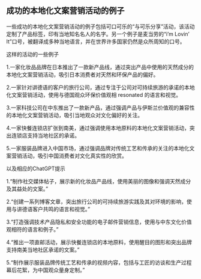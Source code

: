 ## 成功的本地化文案营销活动的例子

一些成功的本地化文案营销活动的例子包括可口可乐的“与可乐分享”活动，该活动定制了产品标签，印有当地知名名人的名字。另一个例子是麦当劳的“i’m Lovin’ It”口号，被翻译成多种当地语言，并在世界许多国家仍然是众所周知的口号。

这样的活动的一些例子

1.一家化妆品品牌在日本推出了一款新产品线，通过突出产品中使用的天然成分的本地化文案营销活动，吸引日本消费者对天然和环保产品的偏好。

2.一家针对讲德语的客户的旅行公司，通过专注于公司对可持续旅游的承诺的本地化文案营销活动，使用与德国观众环保价值观相 resonated 的语言和视觉。

3.一家科技公司在中东推出了一款新产品，通过强调产品与伊斯兰价值观的兼容性的本地化文案营销活动，吸引当地观众对文化偏好的关注。

4.一家快餐连锁店扩张到南美，通过强调使用本地原料的本地化文案营销活动，突出连锁店支持当地社区的承诺。

5.一家服装品牌进入中国市场，通过强调品牌对传统工艺和传承的关注的本地化文案营销活动，吸引中国消费者对文化真实性的欣赏。

以及相应的ChatGPT提示

1.“制作社交媒体帖子，展示新的化妆品产品线，使用美丽的图像和强调天然成分及其益处的文案。”

2.“创建一系列博客文章，突出旅行公司的可持续旅游实践及其对环境的影响，使用与讲德语客户共鸣的语言和视觉。”

3.“打造强调技术产品隐私和安全功能的电子邮件营销信息，使用与中东文化价值观相符的语言和例子。”

4.“推出一项直邮活动，展示快餐连锁店的本地原料，使用醒目的图形和突出品牌支持南美当地社区承诺的文案。”

5.“制作展示服装品牌传统工艺和传承的视频内容，包括与工匠的访谈和生产过程幕后花絮，为中国观众量身定制。”
